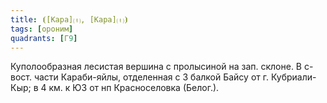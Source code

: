 ```yaml
---
title: ⦗[Кара]⒯, [Кара]⒯⦘
tags: [ороним]
quadrants: [Г9]
---
```


Куполообразная лесистая вершина с пролысиной на зап. склоне. В с-вост. части
Караби-яйлы, отделенная с З балкой Байсу от г. Кубриали-Кыр; в 4 км. к ЮЗ от нп
Красноселовка (Белог.).
